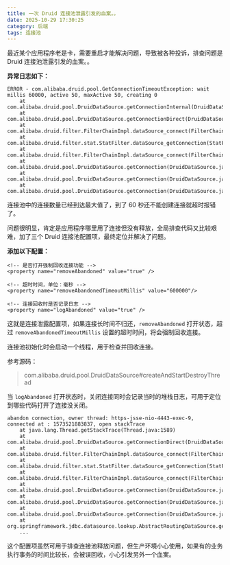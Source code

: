 ```yaml
---
title: 一次 Druid 连接池泄露引发的血案。。
date: 2025-10-29 17:30:25
category: 后端
tags: 连接池
---
```


最近某个应用程序老是卡，需要重启才能解决问题，导致被各种投诉，排查问题是 Druid 连接池泄露引发的血案。。

**异常日志如下：**

```
ERROR - com.alibaba.druid.pool.GetConnectionTimeoutException: wait millis 60000, active 50, maxActive 50, creating 0
	at com.alibaba.druid.pool.DruidDataSource.getConnectionInternal(DruidDataSource.java:1512)
	at com.alibaba.druid.pool.DruidDataSource.getConnectionDirect(DruidDataSource.java:1255)
	at com.alibaba.druid.filter.FilterChainImpl.dataSource_connect(FilterChainImpl.java:5007)
	at com.alibaba.druid.filter.stat.StatFilter.dataSource_getConnection(StatFilter.java:680)
	at com.alibaba.druid.filter.FilterChainImpl.dataSource_connect(FilterChainImpl.java:5003)
	at com.alibaba.druid.pool.DruidDataSource.getConnection(DruidDataSource.java:1233)
	at com.alibaba.druid.pool.DruidDataSource.getConnection(DruidDataSource.java:1225)
	at com.alibaba.druid.pool.DruidDataSource.getConnection(DruidDataSource.java:90)
```

连接池中的连接数量已经到达最大值了，到了 60 秒还不能创建连接就超时报错了。

问题很明显，肯定是应用程序哪里用了连接但没有释放，全局排查代码又比较艰难，加了三个 Druid 连接池配置项，最终定位并解决了问题。

**添加以下配置：**

```
<!-- 是否打开强制回收连接功能 -->
<property name="removeAbandoned" value="true" />

<!-- 超时时间，单位：毫秒 -->
<property name="removeAbandonedTimeoutMillis" value="600000"/>

<!-- 连接回收时是否记录日志 -->
<property name="logAbandoned" value="true" />
```

这就是连接泄露配置项，如果连接长时间不归还，`removeAbandoned` 打开状态，超过 `removeAbandonedTimeoutMillis` 设置的超时时间，将会强制回收连接。

连接池初始化时会启动一个线程，用于检查并回收连接。

参考源码：
> com.alibaba.druid.pool.DruidDataSource#createAndStartDestroyThread

当 `logAbandoned` 打开状态时，关闭连接同时会记录当时的堆栈日志，可用于定位到哪些代码打开了连接没关闭。

```
abandon connection, owner thread: https-jsse-nio-4443-exec-9, connected at : 1573521883837, open stackTrace
	at java.lang.Thread.getStackTrace(Thread.java:1589)
	at com.alibaba.druid.pool.DruidDataSource.getConnectionDirect(DruidDataSource.java:1305)
	at com.alibaba.druid.filter.FilterChainImpl.dataSource_connect(FilterChainImpl.java:4619)
	at com.alibaba.druid.filter.stat.StatFilter.dataSource_getConnection(StatFilter.java:680)
	at com.alibaba.druid.filter.FilterChainImpl.dataSource_connect(FilterChainImpl.java:4615)
	at com.alibaba.druid.pool.DruidDataSource.getConnection(DruidDataSource.java:1225)
	at com.alibaba.druid.pool.DruidDataSource.getConnection(DruidDataSource.java:1217)
	at com.alibaba.druid.pool.DruidDataSource.getConnection(DruidDataSource.java:90)
	at org.springframework.jdbc.datasource.lookup.AbstractRoutingDataSource.getConnection(AbstractRoutingDataSource.java:162)
	...
```

这个配置项虽然可用于排查连接池释放问题，但生产环境小心使用，如果有的业务执行事务的时间比较长，会被误回收，小心引发另外一个血案。

